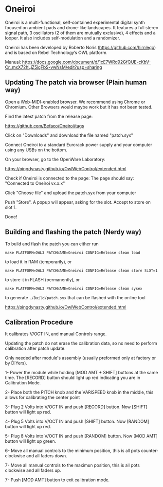 # Oneiroi

Oneiroi is a multi-functional, self-contained experimental digital synth focused on ambient pads and drone-like landscapes.
It features a full stereo signal path, 3 oscillators (2 of them are mutually exclusive), 4 effects and a looper. It also includes self-modulation and a randomizer.

Oneiroi has been developed by Roberto Noris (<https://github.com/hirnlego>) and is based on Rebel Technology’s OWL platform.

Manual: <https://docs.google.com/document/d/1cE7WRd92GfQUE-cKbV-Cr_mxX72hLjZ5igFbS-vwNsM/edit?usp=sharing>

## Updating The patch via browser (Plain human way)

Open a Web-MIDI-enabled browser. We recommend using Chrome or Chromium.
Other Browsers would maybe work but it has not been tested.

Find the latest patch from the release page:

<https://github.com/Befaco/Oneiroi/tags>

Click on "Downloads" and download the file named "patch.syx"

Connect Oneiroi to a standard Eurorack power supply and your computer using any USBs on the bottom.

On your browser, go to the OpenWare Laboratory:

<https://pingdynasty.github.io/OwlWebControl/extended.html>

Check if Oneiroi is connected to the page: The page should say: "Connected to Oneiroi vx.x.x"

Click "Choose file" and upload the patch.syx from your computer

Push "Store". A popup will appear, asking for the slot. Accept to store on slot 1.

Done!



## Building and flashing the patch (Nerdy way)

To build and flash the patch you can either run

`make PLATFORM=OWL3 PATCHNAME=Oneiroi CONFIG=Release clean load`

to load it in RAM (temporarily), or

`make PLATFORM=OWL3 PATCHNAME=Oneiroi CONFIG=Release clean store SLOT=1`

to store it in FLASH (permanently), or

`make PLATFORM=OWL3 PATCHNAME=Oneiroi CONFIG=Release clean sysex`

to generate `./Build/patch.syx` that can be flashed with
the online tool

<https://pingdynasty.github.io/OwlWebControl/extended.html>

## Calibration Procedure 

It calibrates V/OCT IN, and manual Controls range.

Updating the patch do not erase the calibration data, so no need to perform calibration after patch update.

Only needed after module's assembly (usually preformed only at factory or by DIYers).


  1- Power the module while holding [MOD AMT + SHIFT] buttons at the same time. 
The [RECORD] button should light up red indicating you are in Calibration Mode.


  2- Place both the PITCH knob and the VARISPEED knob in the middle, this allows for calibrating the center point
  
  3- Plug 2 Volts into V/OCT IN and push [RECORD] button. Now [SHIFT] button will light up red.

  4- Plug 5 Volts into V/OCT IN and push [SHIFT] button. Now [RANDOM] button will light up red.

  5- Plug 8 Volts into V/OCT IN and push [RANDOM] button. Now [MOD AMT] button will light up green. 

  6- Move all manual controls to the minimum position, this is all pots counter-clockwise and all faders down.
  
  7- Move all manual controls to the maximun position, this is all pots clockwise and all faders up.

  7- Push [MOD AMT] button to exit calibration mode.


